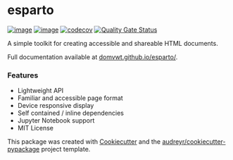esparto
=======

[![image](https://img.shields.io/pypi/v/esparto.svg)](https://pypi.python.org/pypi/esparto) 
[![image](https://img.shields.io/travis/domvwt/esparto.svg)](https://travis-ci.org/domvwt/esparto)
[![codecov](https://codecov.io/gh/domvwt/esparto/branch/main/graph/badge.svg?token=35J8NZCUYC)](https://codecov.io/gh/domvwt/esparto)
[![Quality Gate Status](https://sonarcloud.io/api/project_badges/measure?project=domvwt_esparto&metric=alert_status)](https://sonarcloud.io/dashboard?id=domvwt_esparto)


A simple toolkit for creating accessible and shareable HTML documents. 

Full documentation available at [domvwt.github.io/esparto/](https://domvwt.github.io/esparto/).

### Features 
* Lightweight API
* Familiar and accessible page format
* Device responsive display
* Self contained / inline dependencies
* Jupyter Notebook support
* MIT License


This package was created with
[Cookiecutter](https://github.com/audreyr/cookiecutter) and the
[audreyr/cookiecutter-pypackage](https://github.com/audreyr/cookiecutter-pypackage)
project template.
